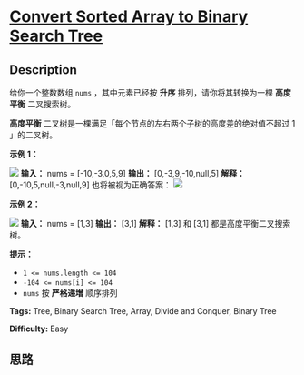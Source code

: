 # [Convert Sorted Array to Binary Search Tree][title]

## Description

给你一个整数数组 `nums` ，其中元素已经按 **升序** 排列，请你将其转换为一棵 **高度平衡** 二叉搜索树。

**高度平衡** 二叉树是一棵满足「每个节点的左右两个子树的高度差的绝对值不超过 1 」的二叉树。

**示例 1：**

![](https://assets.leetcode.com/uploads/2021/02/18/btree1.jpg)
            **输入：** nums = [-10,-3,0,5,9]    **输出：** [0,-3,9,-10,null,5]    **解释：** [0,-10,5,null,-3,null,9] 也将被视为正确答案：    ![](https://assets.leetcode.com/uploads/2021/02/18/btree2.jpg)    

**示例 2：**

![](https://assets.leetcode.com/uploads/2021/02/18/btree.jpg)
            **输入：** nums = [1,3]    **输出：** [3,1]    **解释：** [1,3] 和 [3,1] 都是高度平衡二叉搜索树。    

**提示：**

  * `1 <= nums.length <= 104`
  * `-104 <= nums[i] <= 104`
  * `nums` 按 **严格递增** 顺序排列


**Tags:** Tree, Binary Search Tree, Array, Divide and Conquer, Binary Tree

**Difficulty:** Easy

## 思路

[title]: https://leetcode-cn.com/problems/convert-sorted-array-to-binary-search-tree
